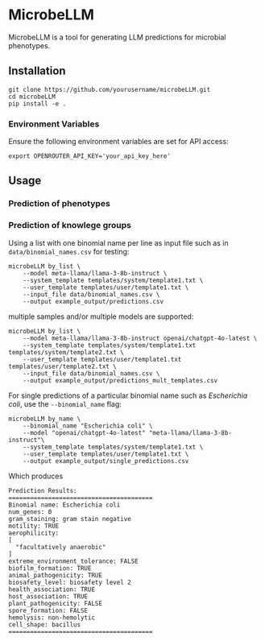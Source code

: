 # MicrobeLLM

MicrobeLLM is a tool for generating LLM predictions for microbial phenotypes.

## Installation

```
git clone https://github.com/yourusername/microbeLLM.git
cd microbeLLM
pip install -e .
```

### Environment Variables

Ensure the following environment variables are set for API access:

```
export OPENROUTER_API_KEY='your_api_key_here'
```

## Usage

### Prediction of phenotypes

### Prediction of knowlege groups

Using a list with one binomial name per line as input file such as in `data/binomial_names.csv` for testing:

```
microbeLLM by_list \
    --model meta-llama/llama-3-8b-instruct \
    --system_template templates/system/template1.txt \
    --user_template templates/user/template1.txt \
    --input_file data/binomial_names.csv \
    --output example_output/predictions.csv
```

multiple samples and/or multiple models are supported:

```
microbeLLM by_list \
    --model meta-llama/llama-3-8b-instruct openai/chatgpt-4o-latest \
    --system_template templates/system/template1.txt templates/system/template2.txt \
    --user_template templates/user/template1.txt templates/user/template2.txt \
    --input_file data/binomial_names.csv \
    --output example_output/predictions_mult_templates.csv
```

For single predictions of a particular binomial name such as *Escherichia coli*, use the `--binomial_name` flag:

```
microbeLLM by_name \
    --binomial_name "Escherichia coli" \
    --model "openai/chatgpt-4o-latest" "meta-llama/llama-3-8b-instruct"\
    --system_template templates/system/template1.txt \
    --user_template templates/user/template1.txt \
    --output example_output/single_predictions.csv
```

Which produces

```
Prediction Results:
========================================
Binomial name: Escherichia coli
num_genes: 0
gram_staining: gram stain negative
motility: TRUE
aerophilicity:
[
  "facultatively anaerobic"
]
extreme_environment_tolerance: FALSE
biofilm_formation: TRUE
animal_pathogenicity: TRUE
biosafety_level: biosafety level 2
health_association: TRUE
host_association: TRUE
plant_pathogenicity: FALSE
spore_formation: FALSE
hemolysis: non-hemolytic
cell_shape: bacillus
========================================
```
